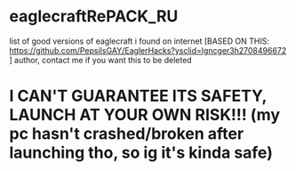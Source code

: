 # eaglecraftRePACK_RU
list of good versions of eaglecraft i found on internet [BASED ON THIS: https://github.com/PepsiIsGAY/EaglerHacks?ysclid=lgncger3h2708496672 ]
author, contact me if you want this to be deleted
# I CAN'T GUARANTEE ITS SAFETY, LAUNCH AT YOUR OWN RISK!!! (my pc hasn't crashed/broken after launching tho, so ig it's kinda safe)

